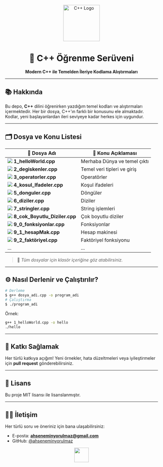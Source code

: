 <!-- Başlık ve Logo Bölümü -->
<p align="center">
  <img src="https://raw.githubusercontent.com/isocpp/logos/master/cpp_logo.png" alt="C++ Logo" width="120"/>
</p>

<h1 align="center">🚀 C++ Öğrenme Serüveni</h1>
<p align="center">
  <b>Modern C++ ile Temelden İleriye Kodlama Alıştırmaları</b>
</p>

---

## 📚 Hakkında

Bu depo, <b>C++</b> dilini öğrenirken yazdığım temel kodları ve alıştırmaları içermektedir. Her bir dosya, C++'ın farklı bir konusunu ele almaktadır. Kodlar, yeni başlayanlardan ileri seviyeye kadar herkes için uygundur.

---

## 🗂️ Dosya ve Konu Listesi

| 📄 Dosya Adı                  | 📝 Konu Açıklaması |
|-------------------------------|-------------------|
| <img src="https://img.icons8.com/color/24/000000/console.png"/> <b>1_helloWorld.cpp</b> | Merhaba Dünya ve temel çıktı |
| <img src="https://img.icons8.com/color/24/000000/variable.png"/> <b>2_degiskenler.cpp</b> | Temel veri tipleri ve giriş |
| <img src="https://img.icons8.com/color/24/000000/plus-minus.png"/> <b>3_operatorler.cpp</b> | Operatörler |
| <img src="https://img.icons8.com/color/24/000000/decision.png"/> <b>4_kosul_Ifadeler.cpp</b> | Koşul ifadeleri |
| <img src="https://img.icons8.com/color/24/000000/loop.png"/> <b>5_donguler.cpp</b> | Döngüler |
| <img src="https://img.icons8.com/color/24/000000/list.png"/> <b>6_diziler.cpp</b> | Diziler |
| <img src="https://img.icons8.com/color/24/000000/text.png"/> <b>7_stringler.cpp</b> | String işlemleri |
| <img src="https://img.icons8.com/color/24/000000/matrix.png"/> <b>8_cok_Boyutlu_Diziler.cpp</b> | Çok boyutlu diziler |
| <img src="https://img.icons8.com/color/24/000000/function.png"/> <b>9_0_fonksiyonlar.cpp</b> | Fonksiyonlar |
| <img src="https://img.icons8.com/color/24/000000/calculator.png"/> <b>9_1_hesapMak.cpp</b> | Hesap makinesi |
| <img src="https://img.icons8.com/color/24/000000/percent.png"/> <b>9_2_faktöriyel.cpp</b> | Faktöriyel fonksiyonu |
| ... | ... |

> 📁 <i>Tüm dosyalar için klasör içeriğine göz atabilirsiniz.</i>

---

## ⚙️ Nasıl Derlenir ve Çalıştırılır?

```bash
# Derleme
$ g++ dosya_adi.cpp -o program_adi
# Çalıştırma
$ ./program_adi
```

Örnek:
```bash
g++ 1_helloWorld.cpp -o hello
./hello
```

---

## 🤝 Katkı Sağlamak

Her türlü katkıya açığım! Yeni örnekler, hata düzeltmeleri veya iyileştirmeler için <b>pull request</b> gönderebilirsiniz.

---

## 📝 Lisans

Bu proje MIT lisansı ile lisanslanmıştır.

---

## 👨‍💻 İletişim

Her türlü soru ve öneriniz için bana ulaşabilirsiniz:
- E-posta: <b>ahseneminyorulmaz@gmail.com</b>
- GitHub: [@ahseneminyorulmaz](https://github.com/ahseneminyorulmaz)

<p align="center">
  <img src="https://img.icons8.com/color/48/000000/c-plus-plus-logo.png" width="48"/>
</p>
